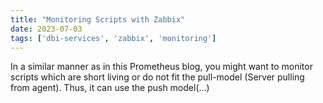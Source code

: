 ```yaml
---
title: "Monitoring Scripts with Zabbix"
date: 2023-07-03
tags: ['dbi-services', 'zabbix', 'monitoring']
---
```

In a similar manner as in this Prometheus blog, you might want to monitor scripts which are short living or do not fit the pull-model (Server pulling from agent). Thus, it can use the push model(…)